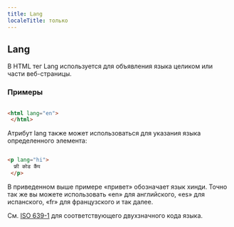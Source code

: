 ```yaml
---
title: Lang
localeTitle: только
---
```

## Lang

В HTML тег Lang используется для объявления языка целиком или части веб-страницы.

### Примеры

```html

<html lang="en"> 
 </html> 
```

Атрибут lang также может использоваться для указания языка определенного элемента:

```html

<p lang="hi"> 
  फ्री कोड कैंप 
 </p> 
```

В приведенном выше примере «привет» обозначает язык хинди. Точно так же вы можете использовать «en» для английского, «es» для испанского, «fr» для французского и так далее.

См. [ISO 639-1](https://en.wikipedia.org/wiki/List_of_ISO_639-1_codes) для соответствующего двухзначного кода языка.